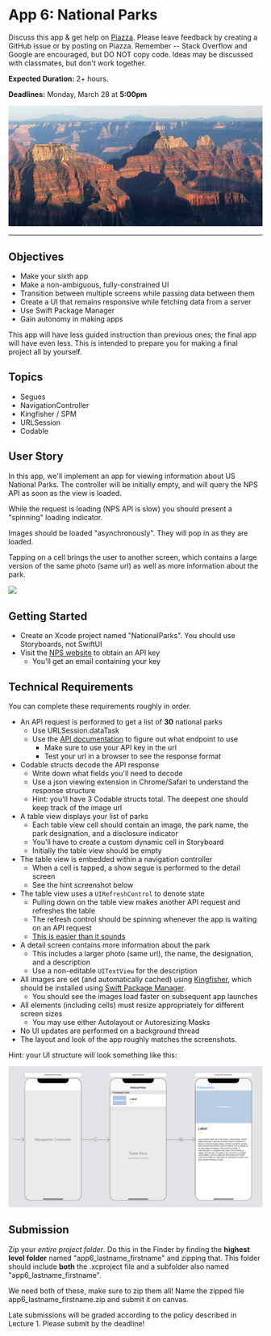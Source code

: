# App 6: National Parks

Discuss this app & get help on [Piazza](https://piazza.com/upenn/spring2022/srs_cis1952012022a/home).
Please leave feedback by creating a GitHub issue or by posting on Piazza.
Remember -- Stack Overflow and Google are encouraged, but DO NOT copy code. Ideas may be discussed with classmates, but don't work together.

**Expected Duration:** 2+ hours.

**Deadlines:** Monday, March 28 at **5:00pm**

![](/apps/app-6/assets/fig1.jpg?raw=true)

- - - -

## Objectives
* Make your sixth app
* Make a non-ambiguous, fully-constrained UI
* Transition between multiple screens while passing data between them
* Create a UI that remains responsive while fetching data from a server
* Use Swift Package Manager
* Gain autonomy in making apps

This app will have less guided instruction than previous ones; the final app will have even less. This is intended to prepare you for making a final project all by yourself.

## Topics
* Segues
* NavigationController
* Kingfisher / SPM
* URLSession
* Codable

## User Story
In this app, we'll implement an app for viewing information about US National Parks. The controller will be initially empty, and will query the NPS API as soon as the view is loaded.

While the request is loading (NPS API is slow) you should present a "spinning" loading indicator.

Images should be loaded "asynchronously". They will pop in as they are loaded.

Tapping on a cell brings the user to another screen, which contains a large version of the same photo (same url) as well as more information about the park.

![](/apps/app-6/assets/fig2.png?raw=true)

## Getting Started
* Create an Xcode project named "NationalParks". You should use Storyboards, not SwiftUI
* Visit the [NPS website](https://www.nps.gov/subjects/developer/get-started.htm) to obtain an API key
    - You'll get an email containing your key

## Technical Requirements
You can complete these requirements roughly in order.
* An API request is performed to get a list of **30** national parks
    - Use URLSession.dataTask
    - Use the [API documentation](https://www.nps.gov/subjects/developer/api-documentation.htm) to figure out what endpoint to use
        + Make sure to use your API key in the url
        + Test your url in a browser to see the response format
* Codable structs decode the API response
    - Write down what fields you'll need to decode
    - Use a json viewing extension in Chrome/Safari to understand the response structure
    - Hint: you'll have 3 Codable structs total. The deepest one should keep track of the image url
* A table view displays your list of parks
    - Each table view cell should contain an image, the park name, the park designation, and a disclosure indicator
    - You'll have to create a custom dynamic cell in Storyboard
    - Initially the table view should be empty
* The table view is embedded within a navigation controller
    - When a cell is tapped, a show segue is performed to the detail screen
    - See the hint screenshot below
* The table view uses a `UIRefreshControl` to denote state
    - Pulling down on the table view makes another API request and refreshes the table
    - The refresh control should be spinning whenever the app is waiting on an API request
    - [This is easier than it sounds](https://developer.apple.com/documentation/uikit/uirefreshcontrol)
* A detail screen contains more information about the park
    - This includes a larger photo (same url), the name, the designation, and a description
    - Use a non-editable `UITextView` for the description
* All images are set (and automatically cached) using [Kingfisher](https://github.com/onevcat/Kingfisher), which should be installed using [Swift Package Manager](https://github.com/onevcat/Kingfisher/wiki/Installation-Guide#swift-package-manager).
    - You should see the images load faster on subsequent app launches
* All elements (including cells) must resize appropriately for different screen sizes
    - You may use either Autolayout or Autoresizing Masks
* No UI updates are performed on a background thread
* The layout and look of the app roughly matches the screenshots.

Hint: your UI structure will look something like this:

![](/apps/app-6/assets/fig3.png?raw=true)

## Submission
Zip your *entire project folder*. Do this in the Finder by finding the **highest level folder** named "app6_lastname_firstname" and zipping that. This folder should include **both** the .xcproject file and a subfolder also named "app6_lastname_firstname". 

We need both of these, make sure to zip them all! Name the zipped file app6_lastname_firstname.zip and submit it on canvas.

Late submissions will be graded according to the policy described in Lecture 1. Please submit by the deadline!

